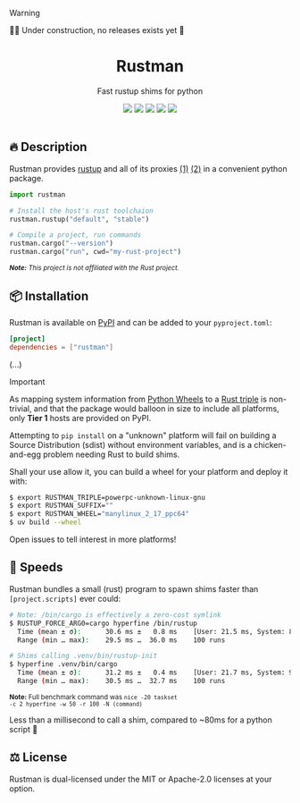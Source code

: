 > [!WARNING]
> 👷‍♂️ Under construction, no releases exists yet 🚧

<div align="center">
  <!-- <img src="https://raw.githubusercontent.com/BrokenSource/Rustman/main/rustman/resources/images/logo.png" width="210"> -->
  <h1>Rustman</h1>
  <p>Fast rustup shims for python</p>
  <a href="https://pypi.org/project/rustman/"><img src="https://img.shields.io/pypi/v/rustman?label=PyPI&color=blue"></a>
  <a href="https://pypi.org/project/rustman/"><img src="https://img.shields.io/pypi/dw/rustman?label=Installs&color=blue"></a>
  <a href="https://github.com/BrokenSource/Rustman/"><img src="https://img.shields.io/github/v/tag/BrokenSource/Rustman?label=GitHub&color=orange"></a>
  <a href="https://github.com/BrokenSource/Rustman/stargazers/"><img src="https://img.shields.io/github/stars/BrokenSource/Rustman?label=Stars&style=flat&color=orange"></a>
  <a href="https://discord.gg/KjqvcYwRHm"><img src="https://img.shields.io/discord/1184696441298485370?label=Discord&style=flat&color=purple"></a>
  <br>
  <br>
</div>

## 🔥 Description

Rustman provides [rustup](https://rustup.rs/) and all of its proxies [(1)](https://github.com/rust-lang/rustup/blob/14f134ee3195639bd18d27ecc4b88c3e5d59559c/src/lib.rs#L20-L51) [(2)](https://github.com/rust-lang/rustup/blob/14f134ee3195639bd18d27ecc4b88c3e5d59559c/src/bin/rustup-init.rs#L94-L124) in a convenient python package.

```python
import rustman

# Install the host's rust toolchaion
rustman.rustup("default", "stable")

# Compile a project, run commands
rustman.cargo("--version")
rustman.cargo("run", cwd="my-rust-project")
```

<sup><i><b>Note:</b> This project is not affiliated with the Rust project.</i></sup>

## 📦 Installation

Rustman is available on [PyPI](https://pypi.org/project/rustman/) and can be added to your `pyproject.toml`:

```toml
[project]
dependencies = ["rustman"]
```

(...)

> [!IMPORTANT]
> As mapping system information from [Python Wheels](https://packaging.python.org/en/latest/specifications/platform-compatibility-tags/) to a [Rust triple](https://doc.rust-lang.org/nightly/rustc/platform-support.html) is non-trivial, and that the package would balloon in size to include all platforms, only **Tier 1** hosts are provided on PyPI.
>
> Attempting to `pip install` on a "unknown" platform will fail on building a Source Distribution (sdist) without environment variables, and is a chicken-and-egg problem needing Rust to build shims.
>
> Shall your use allow it, you can build a wheel for your platform and deploy it with:
>
> ```sh
> $ export RUSTMAN_TRIPLE=powerpc-unknown-linux-gnu
> $ export RUSTMAN_SUFFIX=""
> $ export RUSTMAN_WHEEL="manylinux_2_17_ppc64"
> $ uv build --wheel
> ```
>
> Open issues to tell interest in more platforms!

## 🚀 Speeds

Rustman bundles a small (rust) program to spawn shims faster than `[project.scripts]` ever could:

```sh
# Note: /bin/cargo is effectively a zero-cost symlink
$ RUSTUP_FORCE_ARG0=cargo hyperfine /bin/rustup
  Time (mean ± σ):      30.6 ms ±   0.8 ms    [User: 21.5 ms, System: 8.9 ms]
  Range (min … max):    29.5 ms …  36.0 ms    100 runs

# Shims calling .venv/bin/rustup-init
$ hyperfine .venv/bin/cargo
  Time (mean ± σ):      31.2 ms ±   0.4 ms    [User: 21.7 ms, System: 9.2 ms]
  Range (min … max):    30.5 ms …  32.7 ms    100 runs
```

<sup><b>Note:</b> Full benchmark command was <code>nice -20 taskset -c 2 hyperfine -w 50 -r 100 -N (command)</code></sup>

Less than a millisecond to call a shim, compared to ~80ms for a python script 🚀

## ⚖️ License

Rustman is dual-licensed under the MIT or Apache-2.0 licenses at your option.

